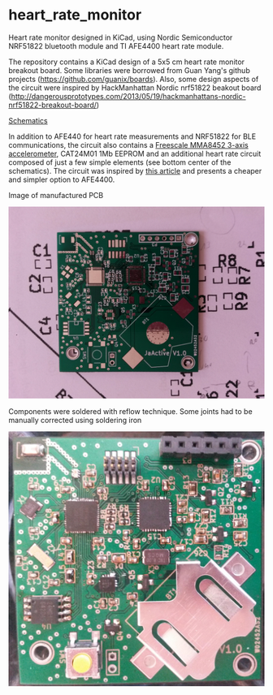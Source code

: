 # heart_rate_monitor
Heart rate monitor designed in KiCad, using Nordic Semiconductor NRF51822 bluetooth module and TI AFE4400 heart rate module.

The repository contains a KiCad design of a 5x5 cm heart rate monitor breakout board. Some libraries were borrowed from Guan Yang's github projects (https://github.com/guanix/boards). Also, some design aspects of the circuit were inspired by HackManhattan Nordic nrf51822 beakout board (http://dangerousprototypes.com/2013/05/19/hackmanhattans-nordic-nrf51822-breakout-board/)

[Schematics](https://github.com/jkravanja/heart_rate_monitor/blob/master/hr.pdf)

In addition to AFE440 for heart rate measurements and NRF51822 for BLE communications, the circuit also contains a [Freescale MMA8452 3-axis accelerometer](http://www.nxp.com/files/sensors/doc/data_sheet/MMA8452Q.pdf), CAT24M01 1Mb EEPROM and an additional heart rate circuit composed of just a few simple elements (see bottom center of the schematics). The circuit was inspired by [this article](http://www.biofotonika.lu.lv/fileadmin/user_upload/lu_portal/projekti/biofotonika/Publikacijas/A4/SPIE/22.Kviesis-A_photoplethysmography_device_for_multipurpose_blood_circulatory_system_assessment.pdf) and presents a cheaper and simpler option to AFE4400.

Image of manufactured PCB

![Image of manufactured PCB](https://github.com/jkravanja/heart_rate_monitor/blob/master/img/1.jpg)

Components were soldered with reflow technique. Some joints had to be manually corrected using soldering iron

![Added battery holder and connectors](https://github.com/jkravanja/heart_rate_monitor/blob/master/img/3.jpeg)

